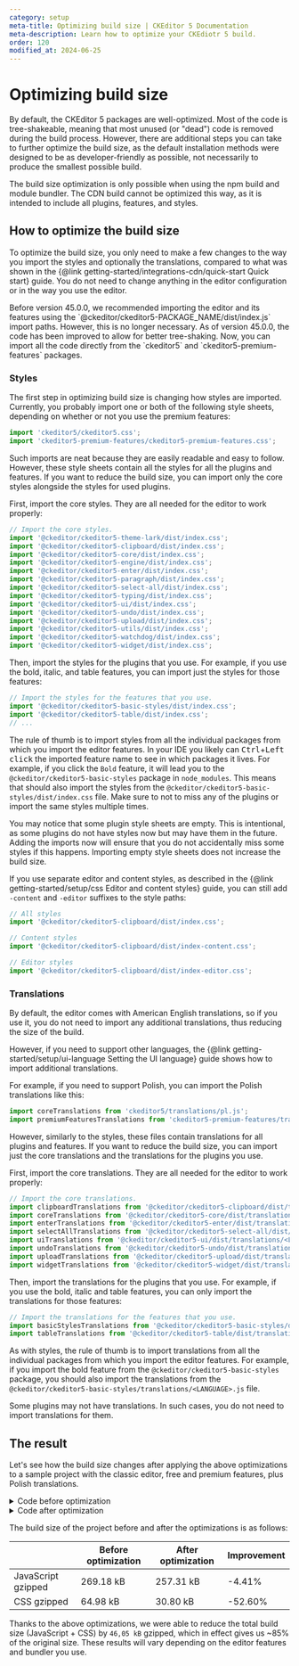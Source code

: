 ```yaml
---
category: setup
meta-title: Optimizing build size | CKEditor 5 Documentation
meta-description: Learn how to optimize your CKEdiotr 5 build.
order: 120
modified_at: 2024-06-25
---
```


# Optimizing build size

By default, the CKEditor&nbsp;5 packages are well-optimized. Most of the code is tree-shakeable, meaning that most unused (or "dead") code is removed during the build process. However, there are additional steps you can take to further optimize the build size, as the default installation methods were designed to be as developer-friendly as possible, not necessarily to produce the smallest possible build.

The build size optimization is only possible when using the npm build and module bundler. The CDN build cannot be optimized this way, as it is intended to include all plugins, features, and styles.

## How to optimize the build size

To optimize the build size, you only need to make a few changes to the way you import the styles and optionally the translations, compared to what was shown in the {@link getting-started/integrations-cdn/quick-start Quick start} guide. You do not need to change anything in the editor configuration or in the way you use the editor.

<info-box>
	Before version 45.0.0, we recommended importing the editor and its features using the `@ckeditor/ckeditor5-PACKAGE_NAME/dist/index.js` import paths. However, this is no longer necessary. As of version 45.0.0, the code has been improved to allow for better tree-shaking. Now, you can import all the code directly from the `ckeditor5` and `ckeditor5-premium-features` packages.
</info-box>

### Styles

The first step in optimizing build size is changing how styles are imported. Currently, you probably import one or both of the following style sheets, depending on whether or not you use the premium features:

```js
import 'ckeditor5/ckeditor5.css';
import 'ckeditor5-premium-features/ckeditor5-premium-features.css';
```

Such imports are neat because they are easily readable and easy to follow. However, these style sheets contain all the styles for all the plugins and features. If you want to reduce the build size, you can import only the core styles alongside the styles for used plugins.

First, import the core styles. They are all needed for the editor to work properly:

```js
// Import the core styles.
import '@ckeditor/ckeditor5-theme-lark/dist/index.css';
import '@ckeditor/ckeditor5-clipboard/dist/index.css';
import '@ckeditor/ckeditor5-core/dist/index.css';
import '@ckeditor/ckeditor5-engine/dist/index.css';
import '@ckeditor/ckeditor5-enter/dist/index.css';
import '@ckeditor/ckeditor5-paragraph/dist/index.css';
import '@ckeditor/ckeditor5-select-all/dist/index.css';
import '@ckeditor/ckeditor5-typing/dist/index.css';
import '@ckeditor/ckeditor5-ui/dist/index.css';
import '@ckeditor/ckeditor5-undo/dist/index.css';
import '@ckeditor/ckeditor5-upload/dist/index.css';
import '@ckeditor/ckeditor5-utils/dist/index.css';
import '@ckeditor/ckeditor5-watchdog/dist/index.css';
import '@ckeditor/ckeditor5-widget/dist/index.css';
```

Then, import the styles for the plugins that you use. For example, if you use the bold, italic, and table features, you can import just the styles for those features:

```js
// Import the styles for the features that you use.
import '@ckeditor/ckeditor5-basic-styles/dist/index.css';
import '@ckeditor/ckeditor5-table/dist/index.css';
// ...
```

The rule of thumb is to import styles from all the individual packages from which you import the editor features. In your IDE you likely can <kbd>Ctrl</kbd>+<kbd>Left click</kbd> the imported feature name to see in which packages it lives. For example, if you click the `Bold` feature, it will lead you to the `@ckeditor/ckeditor5-basic-styles` package in `node_modules`. This means that should also import the styles from the `@ckeditor/ckeditor5-basic-styles/dist/index.css` file. Make sure to not to miss any of the plugins or import the same styles multiple times.

You may notice that some plugin style sheets are empty. This is intentional, as some plugins do not have styles now but may have them in the future. Adding the imports now will ensure that you do not accidentally miss some styles if this happens. Importing empty style sheets does not increase the build size.

If you use separate editor and content styles, as described in the {@link getting-started/setup/css Editor and content styles} guide, you can still add `-content` and `-editor` suffixes to the style paths:

```js
// All styles
import '@ckeditor/ckeditor5-clipboard/dist/index.css';

// Content styles
import '@ckeditor/ckeditor5-clipboard/dist/index-content.css';

// Editor styles
import '@ckeditor/ckeditor5-clipboard/dist/index-editor.css';
```

### Translations

By default, the editor comes with American English translations, so if you use it, you do not need to import any additional translations, thus reducing the size of the build.

However, if you need to support other languages, the {@link getting-started/setup/ui-language Setting the UI language} guide shows how to import additional translations.

For example, if you need to support Polish, you can import the Polish translations like this:

```js
import coreTranslations from 'ckeditor5/translations/pl.js';
import premiumFeaturesTranslations from 'ckeditor5-premium-features/translations/pl.js';
```

However, similarly to the styles, these files contain translations for all plugins and features. If you want to reduce the build size, you can import just the core translations and the translations for the plugins you use.

First, import the core translations. They are all needed for the editor to work properly:

```js
// Import the core translations.
import clipboardTranslations from '@ckeditor/ckeditor5-clipboard/dist/translations/<LANGUAGE>.js';
import coreTranslations from '@ckeditor/ckeditor5-core/dist/translations/<LANGUAGE>.js';
import enterTranslations from '@ckeditor/ckeditor5-enter/dist/translations/<LANGUAGE>.js';
import selectAllTranslations from '@ckeditor/ckeditor5-select-all/dist/translations/<LANGUAGE>.js';
import uiTranslations from '@ckeditor/ckeditor5-ui/dist/translations/<LANGUAGE>.js';
import undoTranslations from '@ckeditor/ckeditor5-undo/dist/translations/<LANGUAGE>.js';
import uploadTranslations from '@ckeditor/ckeditor5-upload/dist/translations/<LANGUAGE>.js';
import widgetTranslations from '@ckeditor/ckeditor5-widget/dist/translations/<LANGUAGE>.js';
```

Then, import the translations for the plugins that you use. For example, if you use the bold, italic and table features, you can only import the translations for those features:

```js
// Import the translations for the features that you use.
import basicStylesTranslations from '@ckeditor/ckeditor5-basic-styles/dist/translations/<LANGUAGE>.js';
import tableTranslations from '@ckeditor/ckeditor5-table/dist/translations/<LANGUAGE>.js';
```

As with styles, the rule of thumb is to import translations from all the individual packages from which you import the editor features. For example, if you import the bold feature from the `@ckeditor/ckeditor5-basic-styles` package, you should also import the translations from the `@ckeditor/ckeditor5-basic-styles/translations/<LANGUAGE>.js` file.

Some plugins may not have translations. In such cases, you do not need to import translations for them.

## The result

Let's see how the build size changes after applying the above optimizations to a sample project with the classic editor, free and premium features, plus Polish translations.

<details>
<summary>Code before optimization</summary>

```js
import {
	ClassicEditor,
	Essentials,
	CKFinderUploadAdapter,
	Autoformat,
	Bold,
	Italic,
	BlockQuote,
	CKBox,
	CKFinder,
	EasyImage,
	Heading,
	Image,
	ImageCaption,
	ImageStyle,
	ImageToolbar,
	ImageUpload,
	PictureEditing,
	Indent,
	Link,
	List,
	MediaEmbed,
	Paragraph,
	PasteFromOffice,
	Table,
	TableToolbar,
	TextTransformation,
	CloudServices,
	Mention
} from 'ckeditor5';

import { CaseChange, SlashCommand } from 'ckeditor5-premium-features';

import coreTranslations from 'ckeditor5/translations/pl.js';
import commercialTranslations from 'ckeditor5-premium-features/translations/pl.js';

import 'ckeditor5/ckeditor5.css';
import 'ckeditor5-premium-features/ckeditor5-premium-features.css';

ClassicEditor.create( document.querySelector( '#editor' ), {
	plugins: [
		Essentials,
		CKFinderUploadAdapter,
		Autoformat,
		Bold,
		Italic,
		BlockQuote,
		CKBox,
		CKFinder,
		CloudServices,
		EasyImage,
		Heading,
		Image,
		ImageCaption,
		ImageStyle,
		ImageToolbar,
		ImageUpload,
		Indent,
		Link,
		List,
		MediaEmbed,
		Paragraph,
		PasteFromOffice,
		PictureEditing,
		Table,
		TableToolbar,
		TextTransformation,
		Mention,

		CaseChange,
		SlashCommand
	],
	licenseKey: '<YOUR_LICENSE_KEY>', // Replace this with your license key.
	toolbar: {
		items: [
			'undo', 'redo',
			'|', 'heading',
			'|', 'bold', 'italic',
			'|', 'link', 'uploadImage', 'insertTable', 'blockQuote', 'mediaEmbed',
			'|', 'bulletedList', 'numberedList', 'outdent', 'indent', 'caseChange'
		]
	},
	image: {
		toolbar: [
			'imageStyle:inline',
			'imageStyle:block',
			'imageStyle:side',
			'|',
			'toggleImageCaption',
			'imageTextAlternative'
		]
	},
	table: {
		contentToolbar: [
			'tableColumn',
			'tableRow',
			'mergeTableCells'
		]
	},
	translations: [
		coreTranslations,
		commercialTranslations
	],
	language: 'pl'
} );
```
</details>

<details>
<summary>Code after optimization</summary>

```js
import { ClassicEditor } from '@ckeditor/ckeditor5-editor-classic/dist/index.js';
import { Essentials } from '@ckeditor/ckeditor5-essentials/dist/index.js';
import { CKFinderUploadAdapter } from '@ckeditor/ckeditor5-adapter-ckfinder/dist/index.js';
import { Autoformat } from '@ckeditor/ckeditor5-autoformat/dist/index.js';
import { Bold, Italic } from '@ckeditor/ckeditor5-basic-styles/dist/index.js';
import { BlockQuote } from '@ckeditor/ckeditor5-block-quote/dist/index.js';
import { CKBox } from '@ckeditor/ckeditor5-ckbox/dist/index.js';
import { CKFinder } from '@ckeditor/ckeditor5-ckfinder/dist/index.js';
import { CloudServices } from '@ckeditor/ckeditor5-cloud-services/dist/index.js';
import { EasyImage } from '@ckeditor/ckeditor5-easy-image/dist/index.js';
import { Heading } from '@ckeditor/ckeditor5-heading/dist/index.js';
import { Image, ImageCaption, ImageStyle, ImageToolbar, ImageUpload, PictureEditing } from '@ckeditor/ckeditor5-image/dist/index.js';
import { Indent } from '@ckeditor/ckeditor5-indent/dist/index.js';
import { Link } from '@ckeditor/ckeditor5-link/dist/index.js';
import { List } from '@ckeditor/ckeditor5-list/dist/index.js';
import { MediaEmbed } from '@ckeditor/ckeditor5-media-embed/dist/index.js';
import { Paragraph } from '@ckeditor/ckeditor5-paragraph/dist/index.js';
import { PasteFromOffice } from '@ckeditor/ckeditor5-paste-from-office/dist/index.js';
import { Table, TableToolbar } from '@ckeditor/ckeditor5-table/dist/index.js';
import { TextTransformation } from '@ckeditor/ckeditor5-typing/dist/index.js';
import { Mention } from '@ckeditor/ckeditor5-mention/dist/index.js';
import { CaseChange } from '@ckeditor/ckeditor5-case-change/dist/index.js';
import { SlashCommand } from '@ckeditor/ckeditor5-slash-command/dist/index.js';

import clipboardTranslations from '@ckeditor/ckeditor5-clipboard/dist/translations/pl.js';
import coreTranslations from '@ckeditor/ckeditor5-core/dist/translations/pl.js';
import enterTranslations from '@ckeditor/ckeditor5-enter/dist/translations/pl.js';
import selectAllTranslations from '@ckeditor/ckeditor5-select-all/dist/translations/pl.js';
import uiTranslations from '@ckeditor/ckeditor5-ui/dist/translations/pl.js';
import undoTranslations from '@ckeditor/ckeditor5-undo/dist/translations/pl.js';
import uploadTranslations from '@ckeditor/ckeditor5-upload/dist/translations/pl.js';
import widgetTranslations from '@ckeditor/ckeditor5-widget/dist/translations/pl.js';
import autoformatTranslations from '@ckeditor/ckeditor5-autoformat/dist/translations/pl.js';
import basicStylesTranslations from '@ckeditor/ckeditor5-basic-styles/dist/translations/pl.js';
import blockQuoteTranslations from '@ckeditor/ckeditor5-block-quote/dist/translations/pl.js';
import ckboxTranslations from '@ckeditor/ckeditor5-ckbox/dist/translations/pl.js';
import ckfinderTranslations from '@ckeditor/ckeditor5-ckfinder/dist/translations/pl.js';
import headingTranslations from '@ckeditor/ckeditor5-heading/dist/translations/pl.js';
import imageTranslations from '@ckeditor/ckeditor5-image/dist/translations/pl.js';
import indentTranslations from '@ckeditor/ckeditor5-indent/dist/translations/pl.js';
import linkTranslations from '@ckeditor/ckeditor5-link/dist/translations/pl.js';
import listTranslations from '@ckeditor/ckeditor5-list/dist/translations/pl.js';
import mediaEmbedTranslations from '@ckeditor/ckeditor5-media-embed/dist/translations/pl.js';
import tableTranslations from '@ckeditor/ckeditor5-table/dist/translations/pl.js';
import caseChangeTranslations from '@ckeditor/ckeditor5-case-change/dist/translations/pl.js';
import slashCommandTranslations from '@ckeditor/ckeditor5-slash-command/dist/translations/pl.js';

import '@ckeditor/ckeditor5-theme-lark/dist/index.css';
import '@ckeditor/ckeditor5-clipboard/dist/index.css';
import '@ckeditor/ckeditor5-core/dist/index.css';
import '@ckeditor/ckeditor5-engine/dist/index.css';
import '@ckeditor/ckeditor5-enter/dist/index.css';
import '@ckeditor/ckeditor5-paragraph/dist/index.css';
import '@ckeditor/ckeditor5-select-all/dist/index.css';
import '@ckeditor/ckeditor5-typing/dist/index.css';
import '@ckeditor/ckeditor5-ui/dist/index.css';
import '@ckeditor/ckeditor5-undo/dist/index.css';
import '@ckeditor/ckeditor5-upload/dist/index.css';
import '@ckeditor/ckeditor5-utils/dist/index.css';
import '@ckeditor/ckeditor5-watchdog/dist/index.css';
import '@ckeditor/ckeditor5-widget/dist/index.css';
import '@ckeditor/ckeditor5-editor-classic/dist/index.css';
import '@ckeditor/ckeditor5-essentials/dist/index.css';
import '@ckeditor/ckeditor5-adapter-ckfinder/dist/index.css';
import '@ckeditor/ckeditor5-autoformat/dist/index.css';
import '@ckeditor/ckeditor5-basic-styles/dist/index.css';
import '@ckeditor/ckeditor5-block-quote/dist/index.css';
import '@ckeditor/ckeditor5-ckbox/dist/index.css';
import '@ckeditor/ckeditor5-ckfinder/dist/index.css';
import '@ckeditor/ckeditor5-cloud-services/dist/index.css';
import '@ckeditor/ckeditor5-easy-image/dist/index.css';
import '@ckeditor/ckeditor5-heading/dist/index.css';
import '@ckeditor/ckeditor5-image/dist/index.css';
import '@ckeditor/ckeditor5-indent/dist/index.css';
import '@ckeditor/ckeditor5-link/dist/index.css';
import '@ckeditor/ckeditor5-list/dist/index.css';
import '@ckeditor/ckeditor5-media-embed/dist/index.css';
import '@ckeditor/ckeditor5-paragraph/dist/index.css';
import '@ckeditor/ckeditor5-paste-from-office/dist/index.css';
import '@ckeditor/ckeditor5-table/dist/index.css';
import '@ckeditor/ckeditor5-typing/dist/index.css';
import '@ckeditor/ckeditor5-mention/dist/index.css';
import '@ckeditor/ckeditor5-case-change/dist/index.css';
import '@ckeditor/ckeditor5-slash-command/dist/index.css';

ClassicEditor.create( document.querySelector( '#editor' ), {
	plugins: [
		Essentials,
		CKFinderUploadAdapter,
		Autoformat,
		Bold,
		Italic,
		BlockQuote,
		CKBox,
		CKFinder,
		CloudServices,
		EasyImage,
		Heading,
		Image,
		ImageCaption,
		ImageStyle,
		ImageToolbar,
		ImageUpload,
		Indent,
		Link,
		List,
		MediaEmbed,
		Paragraph,
		PasteFromOffice,
		PictureEditing,
		Table,
		TableToolbar,
		TextTransformation,
		Mention,

		CaseChange,
		SlashCommand
	],
	licenseKey: '<YOUR_LICENSE_KEY>', // Replace this with your license key.
	toolbar: {
		items: [
			'undo', 'redo',
			'|', 'heading',
			'|', 'bold', 'italic',
			'|', 'link', 'uploadImage', 'insertTable', 'blockQuote', 'mediaEmbed',
			'|', 'bulletedList', 'numberedList', 'outdent', 'indent', 'caseChange'
		]
	},
	image: {
		toolbar: [
			'imageStyle:inline',
			'imageStyle:block',
			'imageStyle:side',
			'|',
			'toggleImageCaption',
			'imageTextAlternative'
		]
	},
	table: {
		contentToolbar: [
			'tableColumn',
			'tableRow',
			'mergeTableCells'
		]
	},
	translations: [
		clipboardTranslations,
		coreTranslations,
		enterTranslations,
		selectAllTranslations,
		uiTranslations,
		undoTranslations,
		uploadTranslations,
		widgetTranslations,
		autoformatTranslations,
		basicStylesTranslations,
		blockQuoteTranslations,
		ckboxTranslations,
		ckfinderTranslations,
		headingTranslations,
		imageTranslations,
		indentTranslations,
		linkTranslations,
		listTranslations,
		mediaEmbedTranslations,
		tableTranslations,
		caseChangeTranslations,
		slashCommandTranslations,
	],
	language: 'pl'
} );
```
</details>

The build size of the project before and after the optimizations is as follows:

|                    | Before optimization | After optimization | Improvement |
|--------------------|---------------------|--------------------|-------------|
| JavaScript gzipped | 269.18 kB           | 257.31 kB          | -4.41%      |
| CSS gzipped        | 64.98 kB            | 30.80 kB           | -52.60%     |

Thanks to the above optimizations, we were able to reduce the total build size (JavaScript + CSS) by `46,05 kB` gzipped, which in effect gives us ~85% of the original size. These results will vary depending on the editor features and bundler you use.

